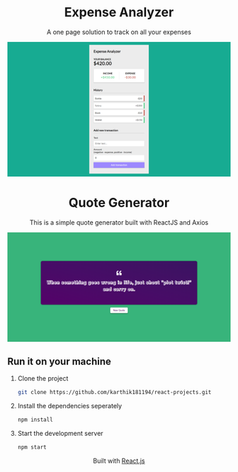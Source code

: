 <div align="center">
    <h1>Expense Analyzer</h1>
    <p>A one page solution to track on all your expenses</p>
</div>

![demo](./expense-analyser-react/public/analyser.png)

<div align="center">
    <h1>Quote Generator</h1>
    <p>This is a simple quote generator built with ReactJS and Axios</p>
</div>

![demo](./quote-generator/public/quotegenerator.png)

## Run it on your machine

1. Clone the project

   ```sh
   git clone https://github.com/karthik181194/react-projects.git
   ```

1. Install the dependencies seperately

   ```sh
   npm install
   ```

3. Start the development server

   ```sh
   npm start
   ```

<div align="center">
    <p>
        Built with <a href="https://www.reactjs.org/" target="_blank">React.js</a>
    </p>
</div>